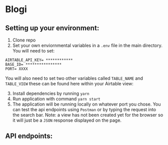 # Blogi
## Setting up your environment:

1. Clone repo
2. Set your own enviornmental variables in a `.env` file in the main directory. You will need to set:
```
AIRTABLE_API_KEY= ************
BASE_ID= ****************
PORT= XXXX
```

You will also need to set two other variables called `TABLE_NAME` and `TABLE_VIEW` these can be found here within your Airtable view:

3. Install dependencies by running `yarn`
4. Run application with command `yarn start`
5. The application will be running locally on whatever port you chose. You can test the api endpoints using `Postman` or by typing the request into the search bar. Note: a view has not been created yet for the browser so it will just be a `JSON` response displayed on the page.

## API endpoints:

